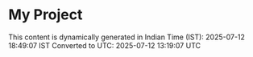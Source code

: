 # My Project

This content is dynamically generated in Indian Time (IST): 2025-07-12 18:49:07 IST
Converted to UTC: 2025-07-12 13:19:07 UTC
